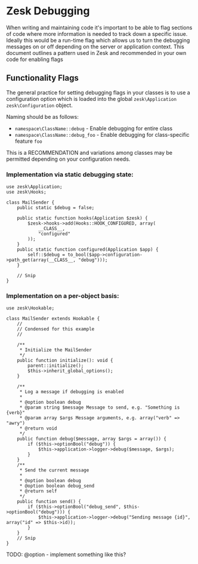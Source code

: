 # Zesk Debugging 

When writing and maintaining code it's important to be able to flag sections of code where more information is needed to track down a specific issue. Ideally this would be a run-time flag which allows us to turn the debugging messages on or off depending on the server or application context. This document outlines a pattern used in Zesk and recommended in your own code for enabling flags

## Functionality Flags

The general practice for setting debugging flags in your classes is to use a configuration option which is loaded into the global `zesk\Application` `zesk\Configuration` object.

Naming should be as follows:

- `namespace\ClassName::debug` - Enable debugging for entire class
- `namespace\ClassName::debug_foo` - Enable debugging for class-specific feature `foo`

This is a RECOMMENDATION and variations among classes may be permitted depending on your configuration needs.

### Implementation via static debugging state:

	use zesk\Application;
	use zesk\Hooks;
	
    class MailSender {
		public static $debug = false;
		
		public static function hooks(Application $zesk) {
			$zesk->hooks->add(Hooks::HOOK_CONFIGURED, array(
				__CLASS__,
				"configured"
			));
		}
		public static function configured(Application $app) {
			self::$debug = to_bool($app->configuration->path_get(array(__CLASS__, "debug")));
		}
		
		// Snip
	}

### Implementation on a per-object basis:

	use zesk\Hookable;
	
    class MailSender extends Hookable {
		//
		// Condensed for this example
		//
		
		/**
		 * Initialize the MailSender
		 */
		public function initialize(): void {
			parent::initialize();
			$this->inherit_global_options();
		}
		
		/**
		 * Log a message if debugging is enabled
		 *
		 * @option boolean debug 
		 * @param string $message Message to send, e.g. "Something is {verb}"
		 * @param array $args Message arguments, e.g. array("verb" => "awry")
		 * @return void
		 */
		public function debug($message, array $args = array()) {
			if ($this->optionBool("debug")) {
				$this->application->logger->debug($message, $args);
			}
		}
		/**
		 * Send the current message
		 *
		 * @option boolean debug 
		 * @option boolean debug_send
		 * @return self
		 */
		public function send() {
			if ($this->optionBool("debug_send", $this->optionBool("debug"))) {
				$this->application->logger->debug("Sending message {id}", array("id" => $this->id));
			}
		}
		// Snip
	}

TODO: @option - implement something like this?
